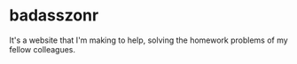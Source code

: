# badasszonr
It's a website that I'm making to help, solving the homework problems of my fellow colleagues.
